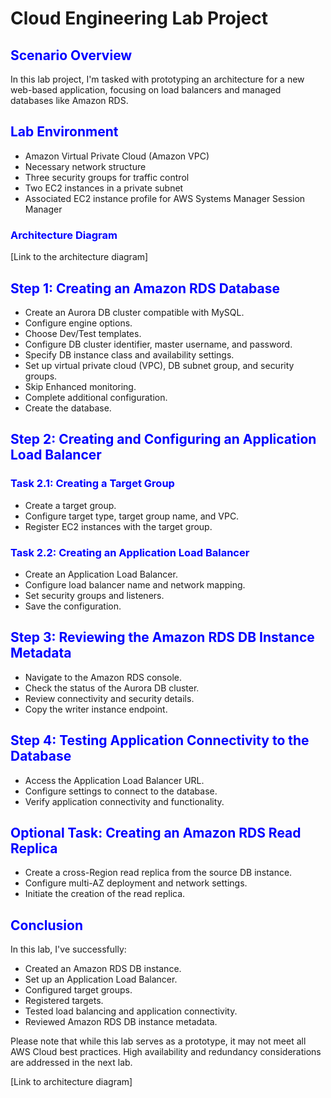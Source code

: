# Cloud Engineering Lab Project

## <span style="color:blue">**Scenario Overview**</span>

In this lab project, I'm tasked with prototyping an architecture for a new web-based application, focusing on load balancers and managed databases like Amazon RDS.

## <span style="color:blue">**Lab Environment**</span>

- Amazon Virtual Private Cloud (Amazon VPC)
- Necessary network structure
- Three security groups for traffic control
- Two EC2 instances in a private subnet
- Associated EC2 instance profile for AWS Systems Manager Session Manager

### <span style="color:blue">**Architecture Diagram**</span>

[Link to the architecture diagram]

## <span style="color:blue">**Step 1: Creating an Amazon RDS Database**</span>

- Create an Aurora DB cluster compatible with MySQL.
- Configure engine options.
- Choose Dev/Test templates.
- Configure DB cluster identifier, master username, and password.
- Specify DB instance class and availability settings.
- Set up virtual private cloud (VPC), DB subnet group, and security groups.
- Skip Enhanced monitoring.
- Complete additional configuration.
- Create the database.

## <span style="color:blue">**Step 2: Creating and Configuring an Application Load Balancer**</span>

### <span style="color:blue">**Task 2.1: Creating a Target Group**</span>

- Create a target group.
- Configure target type, target group name, and VPC.
- Register EC2 instances with the target group.

### <span style="color:blue">**Task 2.2: Creating an Application Load Balancer**</span>

- Create an Application Load Balancer.
- Configure load balancer name and network mapping.
- Set security groups and listeners.
- Save the configuration.

## <span style="color:blue">**Step 3: Reviewing the Amazon RDS DB Instance Metadata**</span>

- Navigate to the Amazon RDS console.
- Check the status of the Aurora DB cluster.
- Review connectivity and security details.
- Copy the writer instance endpoint.

## <span style="color:blue">**Step 4: Testing Application Connectivity to the Database**</span>

- Access the Application Load Balancer URL.
- Configure settings to connect to the database.
- Verify application connectivity and functionality.

## <span style="color:blue">**Optional Task: Creating an Amazon RDS Read Replica**</span>

- Create a cross-Region read replica from the source DB instance.
- Configure multi-AZ deployment and network settings.
- Initiate the creation of the read replica.

## <span style="color:blue">**Conclusion**</span>

In this lab, I've successfully:

- Created an Amazon RDS DB instance.
- Set up an Application Load Balancer.
- Configured target groups.
- Registered targets.
- Tested load balancing and application connectivity.
- Reviewed Amazon RDS DB instance metadata.

Please note that while this lab serves as a prototype, it may not meet all AWS Cloud best practices. High availability and redundancy considerations are addressed in the next lab.

[Link to architecture diagram]
